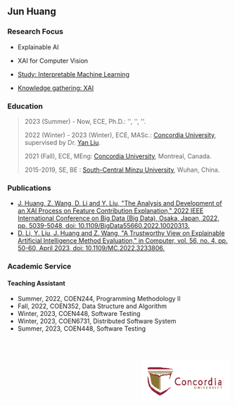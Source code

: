 ## Jun Huang

### Research Focus

- Explainable AI

- XAI for Computer Vision

- [Study: Interpretable Machine Learning](https://github.com/youyinnn/masc_research_knowledge_base/issues/11)

- [Knowledge gathering: XAI](https://github.com/youyinnn/masc_research_knowledge_base/issues/7)

### Education

> 2023 (Summer) - Now, ECE, Ph.D.: '', '', ''.
>
> 2022 (Winter) - 2023 (Winter), ECE, MASc.: [Concordia University](https://www.concordia.ca/), supervised by Dr. [Yan Liu](https://www.concordia.ca/faculty/yan-liu.html).
>
> 2021 (Fall), ECE, MEng: [Concordia University](https://www.concordia.ca/), Montreal, Canada.
>
> 2015-2019, SE, BE : [South-Central Minzu University](https://www.scuec.edu.cn/), Wuhan, China.

### Publications

- [J. Huang, Z. Wang, D. Li and Y. Liu, "The Analysis and Development of an XAI Process on Feature Contribution Explanation," 2022 IEEE International Conference on Big Data (Big Data), Osaka, Japan, 2022, pp. 5039-5048, doi: 10.1109/BigData55660.2022.10020313.](https://ieeexplore.ieee.org/document/10020313)
- [D. Li, Y. Liu, J. Huang and Z. Wang, "A Trustworthy View on Explainable Artificial Intelligence Method Evaluation," in Computer, vol. 56, no. 4, pp. 50-60, April 2023, doi: 10.1109/MC.2022.3233806.](https://ieeexplore.ieee.org/document/10098190)

### Academic Service

#### Teaching Assistant

- Summer, 2022, COEN244, Programming Methodology II
- Fall, 2022, COEN352, Data Structure and Algorithm
- Winter, 2023, COEN448, Software Testing
- Winter, 2023, COEN6731, Distributed Software System
- Summer, 2023, COEN448, Software Testing

<p style="text-align: right;" class="unselectable undragable"><img src="../../../public/img/concordia-logo2.png" style="width: 200px;margin-top:3rem;" preview-disabled></p>
